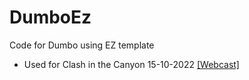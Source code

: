 # DumboEz
Code for Dumbo using EZ template
- Used for Clash in the Canyon 15-10-2022 [[Webcast]](https://vimeo.com/event/2482613/7f0d02ef15)
